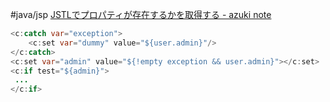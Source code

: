 #java/jsp 
[JSTLでプロパティが存在するかを取得する - azuki note](https://kenichiro22.hatenablog.com/entry/20101221/1292896320)

```java
<c:catch var="exception">
    <c:set var="dummy" value="${user.admin}"/>
</c:catch>
<c:set var="admin" value="${!empty exception && user.admin}"></c:set>
<c:if test="${admin}">
 ...
</c:if>
```